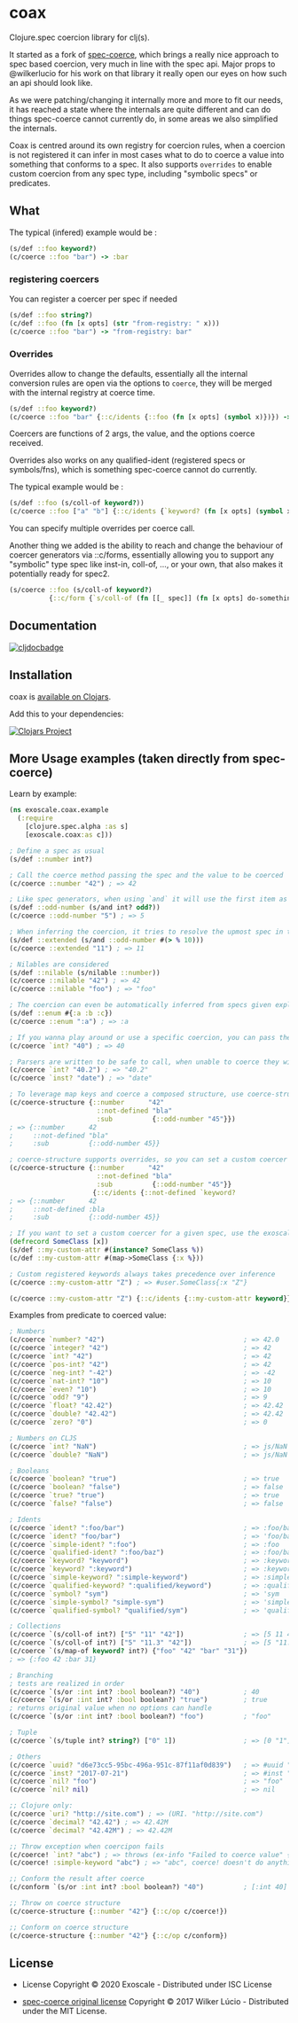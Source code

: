 # coax

Clojure.spec coercion library for clj(s).

It started as a fork of
[spec-coerce](https://github.com/wilkerlucio/spec-coerce), which
brings a really nice approach to spec based coercion, very much in
line with the spec api. Major props to @wilkerlucio for his work on
that library it really open our eyes on how such an api should look
like.

As we were patching/changing it internally more and more to fit our
needs, it has reached a state where the internals are quite different
and can do things spec-coerce cannot currently do, in some areas we
also simplified the internals.

Coax is centred around its own registry for coercion rules, when a
coercion is not registered it can infer in most cases what to do to
coerce a value into something that conforms to a spec. It also
supports `overrides` to enable custom coercion from any spec type,
including "symbolic specs" or predicates.

## What

The typical (infered) example would be :

```clj
(s/def ::foo keyword?)
(c/coerce ::foo "bar") -> :bar
```

### registering coercers

You can register a coercer per spec if needed

```clj
(s/def ::foo string?)
(c/def ::foo (fn [x opts] (str "from-registry: " x)))
(c/coerce ::foo "bar") -> "from-registry: bar"

```

### Overrides

Overrides allow to change the defaults, essentially all the internal
conversion rules are open via the options to `coerce`, they will be
merged with the internal registry at coerce time.

```clj
(s/def ::foo keyword?)
(c/coerce ::foo "bar" {::c/idents {::foo (fn [x opts] (symbol x)})}) -> bar
```

Coercers are functions of 2 args, the value, and the options coerce
received.

Overrides also works on any qualified-ident (registered specs or
symbols/fns), which is something spec-coerce cannot do currently.

The typical example would be :

```clj
(s/def ::foo (s/coll-of keyword?))
(c/coerce ::foo ["a" "b"] {::c/idents {`keyword? (fn [x opts] (symbol x)})}) -> [a b]
```

You can specify multiple overrides per coerce call.

Another thing we added is the ability to reach and change the
behaviour of coercer generators via ::c/forms, essentially allowing
you to support any "symbolic" type spec like inst-in, coll-of, ..., or
your own, that also makes it potentially ready for spec2.

```clj
(s/coerce ::foo (s/coll-of keyword?)
          {::c/form {`s/coll-of (fn [[_ spec]] (fn [x opts] do-something-crazy-with-spec+the-value))}})
```

## Documentation

[![cljdocbadge](https://cljdoc.xyz/badge/exoscale/coax)](https://cljdoc.xyz/d/exoscale/coax/CURRENT)

## Installation

coax is [available on Clojars](https://clojars.org/exoscale/coax).

Add this to your dependencies:

[![Clojars Project](https://img.shields.io/clojars/v/exoscale/coax.svg)](https://clojars.org/exoscale/coax)


## More Usage examples (taken directly from spec-coerce)

Learn by example:

```clojure
(ns exoscale.coax.example
  (:require
    [clojure.spec.alpha :as s]
    [exoscale.coax:as c]))

; Define a spec as usual
(s/def ::number int?)

; Call the coerce method passing the spec and the value to be coerced
(c/coerce ::number "42") ; => 42

; Like spec generators, when using `and` it will use the first item as the inference source
(s/def ::odd-number (s/and int? odd?))
(c/coerce ::odd-number "5") ; => 5

; When inferring the coercion, it tries to resolve the upmost spec in the definition
(s/def ::extended (s/and ::odd-number #(> % 10)))
(c/coerce ::extended "11") ; => 11

; Nilables are considered
(s/def ::nilable (s/nilable ::number))
(c/coerce ::nilable "42") ; => 42
(c/coerce ::nilable "foo") ; => "foo"

; The coercion can even be automatically inferred from specs given explicitly as sets of a homogeneous type
(s/def ::enum #{:a :b :c})
(c/coerce ::enum ":a") ; => :a

; If you wanna play around or use a specific coercion, you can pass the predicate symbol directly
(c/coerce `int? "40") ; => 40

; Parsers are written to be safe to call, when unable to coerce they will return the original value
(c/coerce `int? "40.2") ; => "40.2"
(c/coerce `inst? "date") ; => "date"

; To leverage map keys and coerce a composed structure, use coerce-structure
(c/coerce-structure {::number      "42"
                      ::not-defined "bla"
                      :sub          {::odd-number "45"}})
; => {::number      42
;     ::not-defined "bla"
;     :sub          {::odd-number 45}}

; coerce-structure supports overrides, so you can set a custom coercer for a specific context
(c/coerce-structure {::number      "42"
                      ::not-defined "bla"
                      :sub          {::odd-number "45"}}
                     {::c/idents {::not-defined `keyword?
; => {::number      42
;     ::not-defined :bla
;     :sub          {::odd-number 45}}

; If you want to set a custom coercer for a given spec, use the exoscale.coax registry
(defrecord SomeClass [x])
(s/def ::my-custom-attr #(instance? SomeClass %))
(c/def ::my-custom-attr #(map->SomeClass {:x %}))

; Custom registered keywords always takes precedence over inference
(c/coerce ::my-custom-attr "Z") ; => #user.SomeClass{:x "Z"}

(c/coerce ::my-custom-attr "Z") {::c/idents {::my-custom-attr keyword}}) ; => :Z
```

Examples from predicate to coerced value:

```clojure
; Numbers
(c/coerce `number? "42")                                   ; => 42.0
(c/coerce `integer? "42")                                  ; => 42
(c/coerce `int? "42")                                      ; => 42
(c/coerce `pos-int? "42")                                  ; => 42
(c/coerce `neg-int? "-42")                                 ; => -42
(c/coerce `nat-int? "10")                                  ; => 10
(c/coerce `even? "10")                                     ; => 10
(c/coerce `odd? "9")                                       ; => 9
(c/coerce `float? "42.42")                                 ; => 42.42
(c/coerce `double? "42.42")                                ; => 42.42
(c/coerce `zero? "0")                                      ; => 0

; Numbers on CLJS
(c/coerce `int? "NaN")                                     ; => js/NaN
(c/coerce `double? "NaN")                                  ; => js/NaN

; Booleans
(c/coerce `boolean? "true")                                ; => true
(c/coerce `boolean? "false")                               ; => false
(c/coerce `true? "true")                                   ; => true
(c/coerce `false? "false")                                 ; => false

; Idents
(c/coerce `ident? ":foo/bar")                              ; => :foo/bar
(c/coerce `ident? "foo/bar")                               ; => 'foo/bar
(c/coerce `simple-ident? ":foo")                           ; => :foo
(c/coerce `qualified-ident? ":foo/baz")                    ; => :foo/baz
(c/coerce `keyword? "keyword")                             ; => :keyword
(c/coerce `keyword? ":keyword")                            ; => :keyword
(c/coerce `simple-keyword? ":simple-keyword")              ; => :simple-keyword
(c/coerce `qualified-keyword? ":qualified/keyword")        ; => :qualified/keyword
(c/coerce `symbol? "sym")                                  ; => 'sym
(c/coerce `simple-symbol? "simple-sym")                    ; => 'simple-sym
(c/coerce `qualified-symbol? "qualified/sym")              ; => 'qualified/sym

; Collections
(c/coerce `(s/coll-of int?) ["5" "11" "42"])               ; => [5 11 42]
(c/coerce `(s/coll-of int?) ["5" "11.3" "42"])             ; => [5 "11.3" 42]
(c/coerce `(s/map-of keyword? int?) {"foo" "42" "bar" "31"})
; => {:foo 42 :bar 31}

; Branching
; tests are realized in order
(c/coerce `(s/or :int int? :bool boolean?) "40")           ; 40
(c/coerce `(s/or :int int? :bool boolean?) "true")         ; true
; returns original value when no options can handle
(c/coerce `(s/or :int int? :bool boolean?) "foo")          ; "foo"

; Tuple
(c/coerce `(s/tuple int? string?) ["0" 1])                 ; => [0 "1"]

; Others
(c/coerce `uuid? "d6e73cc5-95bc-496a-951c-87f11af0d839")   ; => #uuid "d6e73cc5-95bc-496a-951c-87f11af0d839"
(c/coerce `inst? "2017-07-21")                             ; => #inst "2017-07-21T00:00:00.000000000-00:00"
(c/coerce `nil? "foo")                                     ; => "foo"
(c/coerce `nil? nil)                                       ; => nil

;; Clojure only:
(c/coerce `uri? "http://site.com") ; => (URI. "http://site.com")
(c/coerce `decimal? "42.42") ; => 42.42M
(c/coerce `decimal? "42.42M") ; => 42.42M

;; Throw exception when coercipon fails
(c/coerce! `int? "abc") ; => throws (ex-info "Failed to coerce value" {:spec `int? :value "abc"})
(c/coerce! :simple-keyword "abc") ; => "abc", coerce! doesn't do anything on simple keywords

;; Conform the result after coerce
(c/conform `(s/or :int int? :bool boolean?) "40")          ; [:int 40]

;; Throw on coerce structure
(c/coerce-structure {::number "42"} {::c/op c/coerce!})

;; Conform on coerce structure
(c/coerce-structure {::number "42"} {::c/op c/conform})
```

## License

* License Copyright © 2020 Exoscale - Distributed under ISC License

* [spec-coerce original license](https://github.com/wilkerlucio/spec-coerce/blob/master/LICENSE)
  Copyright © 2017 Wilker Lúcio -  Distributed under the MIT License.
